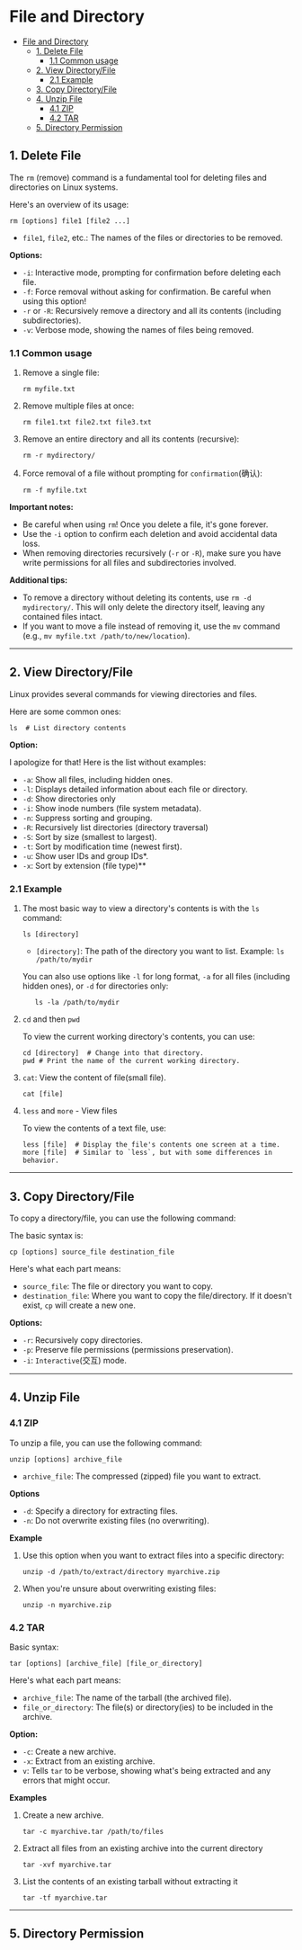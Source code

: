 # File and Directory

- [File and Directory](#file-and-directory)
    * [1. Delete File](#1-delete-file)
        + [1.1 Common usage](#11-common-usage)
    * [2. View Directory/File](#2-view-directory-file)
        + [2.1 Example](#21-example)
    * [3. Copy Directory/File](#3-copy-directory-file)
    * [4. Unzip File](#4-unzip-file)
        + [4.1 ZIP](#41-zip)
        + [4.2 TAR](#42-tar)
    * [5. Directory Permission](#5-directory-permission)

## 1. Delete File

The `rm` (remove) command is a fundamental tool for deleting files and directories on Linux systems.

Here's an overview of its usage:

```shell
rm [options] file1 [file2 ...]
```

* `file1`, `file2`, etc.: The names of the files or directories to be removed.

**Options:**

* `-i`: Interactive mode, prompting for confirmation before deleting each file.
* `-f`: Force removal without asking for confirmation. Be careful when using this option!
* `-r` or `-R`: Recursively remove a directory and all its contents (including subdirectories).
* `-v`: Verbose mode, showing the names of files being removed.

### 1.1 Common usage

1. Remove a single file:
    ```shell
    rm myfile.txt
    ```

2. Remove multiple files at once:
    ```shell
    rm file1.txt file2.txt file3.txt
    ```


3. Remove an entire directory and all its contents (recursive):
    ```shell
    rm -r mydirectory/
    ```

4. Force removal of a file without prompting for `confirmation`(确认):

    ```shell
    rm -f myfile.txt
    ```

**Important notes:**

* Be careful when using `rm`! Once you delete a file, it's gone forever.
* Use the `-i` option to confirm each deletion and avoid accidental data loss.
* When removing directories recursively (`-r` or `-R`), make sure you have write permissions for all files and
  subdirectories involved.

**Additional tips:**

* To remove a directory without deleting its contents, use `rm -d mydirectory/`. This will only delete the directory
  itself, leaving any contained files intact.
* If you want to move a file instead of removing it, use the `mv` command (e.g., `mv myfile.txt /path/to/new/location`).

***

## 2. View Directory/File

Linux provides several commands for viewing directories and files.

Here are some common ones:

```shell
ls  # List directory contents
```

**Option:**

﻿I apologize for that! Here is the list without examples:

* `-a`: Show all files, including hidden ones.
* `-l`: Displays detailed information about each file or directory.
* `-d`: Show directories only
* `-i`: Show inode numbers (file system metadata).
* `-n`: Suppress sorting and grouping.
* `-R`: Recursively list directories (directory traversal)
* `-S`: Sort by size (smallest to largest).
* `-t`: Sort by modification time (newest first).
* `-u`: Show user IDs and group IDs*.
* `-x`: Sort by extension (file type)**

### 2.1 Example

1. The most basic way to view a directory's contents is with the `ls` command:

    ```shell
    ls [directory]
    ```

    * `[directory]`: The path of the directory you want to list.
      Example: `ls /path/to/mydir`

   You can also use options like `-l` for long format, `-a` for all files (including hidden ones), or `-d` for
   directories
   only:

    ```shell
       ls -la /path/to/mydir
    ```

2. `cd` and then `pwd`

   To view the current working directory's contents, you can use:

    ```shell
    cd [directory]  # Change into that directory.
    pwd # Print the name of the current working directory.
    ```

3. `cat`: View the content of file(small file).

    ```shell
    cat [file]
    ```
4. `less` and `more` - View files

   To view the contents of a text file, use:

    ```shell
    less [file]  # Display the file's contents one screen at a time.
    more [file]  # Similar to `less`, but with some differences in behavior.
    ```

***

## 3. Copy Directory/File

To copy a directory/file, you can use the following command:

The basic syntax is:

```shell
cp [options] source_file destination_file
```

Here's what each part means:

* `source_file`: The file or directory you want to copy.
* `destination_file`: Where you want to copy the file/directory. If it doesn't exist, `cp` will create a new one.

**Options:**

* `-r`: Recursively copy directories.
* `-p`: Preserve file permissions (permissions preservation).
* `-i`: `Interactive`(交互) mode.

***

## 4. Unzip File

### 4.1 ZIP

To unzip a file, you can use the following command:

```shell
unzip [options] archive_file
```

* `archive_file`: The compressed (zipped) file you want to extract.

**Options**

* `-d`: Specify a directory for extracting files.
* `-n`: Do not overwrite existing files (no overwriting).

**Example**

1. Use this option when you want to extract files into a specific directory:

    ```shell
    unzip -d /path/to/extract/directory myarchive.zip
    ```

2. When you're unsure about overwriting existing files:

    ```shell
    unzip -n myarchive.zip
    ```

### 4.2 TAR

Basic syntax:

```shell
tar [options] [archive_file] [file_or_directory]
```

Here's what each part means:

* `archive_file`: The name of the tarball (the archived file).
* `file_or_directory`: The file(s) or directory(ies) to be included in the archive.

**Option:**

* `-c`: Create a new archive.
* `-x`: Extract from an existing archive.
* `v`: Tells `tar` to be verbose, showing what's being extracted and any errors that might occur.

**Examples**

1. Create a new archive.
    ```shell
    tar -c myarchive.tar /path/to/files
    ```
2. Extract all files from an existing archive into the current directory
    ```shell
    tar -xvf myarchive.tar
    ```
3. List the contents of an existing tarball without extracting it
    ```shell
    tar -tf myarchive.tar
    ```

***

## 5. Directory Permission
